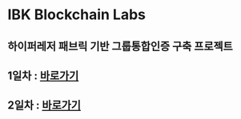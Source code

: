 # IBK Blockchain Labs
## 하이퍼레저 패브릭 기반 그룹통합인증 구축 프로젝트 </br>
## 1일차 : [바로가기](https://github.com/metamin99/ibk_integrated_authentication/tree/master/Day1)
## 2일차 : [바로가기](https://github.com/metamin99/ibk_integrated_authentication/tree/master/Day2)